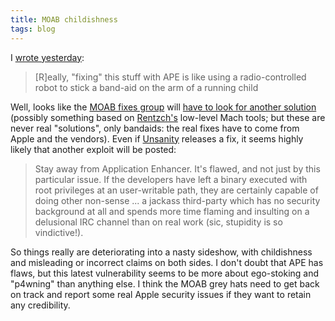 ```yaml
---
title: MOAB childishness
tags: blog
---
```


I [wrote yesterday](http://www.wincent.com/a/about/wincent/weblog/archives/2007/01/month_of_apple_1.php):

> \[R\]eally, "fixing" this stuff with APE is like using a radio-controlled robot to stick a band-aid on the arm of a running child

Well, looks like the [MOAB fixes group](http://groups.google.com/group/moabfixes) will [have to look for another solution](http://projects.info-pull.com/moab/MOAB-08-01-2007.html) (possibly something based on [Rentzch's](http://rentzsch.com/) low-level Mach tools; but these are never real "solutions", only bandaids: the real fixes have to come from Apple and the vendors). Even if [Unsanity](http://unsanity.org/) releases a fix, it seems highly likely that another exploit will be posted:

> Stay away from Application Enhancer. It's flawed, and not just by this particular issue. If the developers have left a binary executed with root privileges at an user-writable path, they are certainly capable of doing other non-sense ... a jackass third-party which has no security background at all and spends more time flaming and insulting on a delusional IRC channel than on real work (sic, stupidity is so vindictive!).

So things really are deteriorating into a nasty sideshow, with childishness and misleading or incorrect claims on both sides. I don't doubt that APE has flaws, but this latest vulnerability seems to be more about ego-stoking and "p4wning" than anything else. I think the MOAB grey hats need to get back on track and report some real Apple security issues if they want to retain any credibility.

